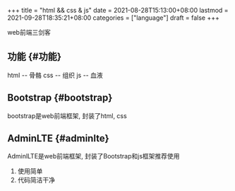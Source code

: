 +++
title = "html && css & js"
date = 2021-08-28T15:13:00+08:00
lastmod = 2021-09-28T18:35:21+08:00
categories = ["language"]
draft = false
+++

web前端三剑客

<!--more-->


## 功能 {#功能}

html -- 骨骼
css  -- 组织
js   -- 血液


## Bootstrap {#bootstrap}

bootstrap是web前端框架, 封装了html, css


## AdminLTE {#adminlte}

AdminlLTE是web前端框架, 封装了Bootstrap和js框架推荐使用

1.  使用简单
2.  代码简洁干净